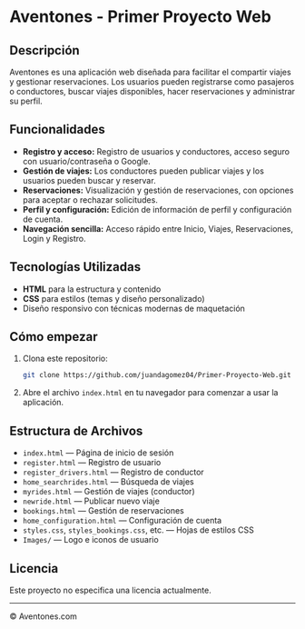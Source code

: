 # Aventones - Primer Proyecto Web

## Descripción

Aventones es una aplicación web diseñada para facilitar el compartir viajes y gestionar reservaciones. Los usuarios pueden registrarse como pasajeros o conductores, buscar viajes disponibles, hacer reservaciones y administrar su perfil.

## Funcionalidades

- **Registro y acceso:** Registro de usuarios y conductores, acceso seguro con usuario/contraseña o Google.
- **Gestión de viajes:** Los conductores pueden publicar viajes y los usuarios pueden buscar y reservar.
- **Reservaciones:** Visualización y gestión de reservaciones, con opciones para aceptar o rechazar solicitudes.
- **Perfil y configuración:** Edición de información de perfil y configuración de cuenta.
- **Navegación sencilla:** Acceso rápido entre Inicio, Viajes, Reservaciones, Login y Registro.

## Tecnologías Utilizadas

- **HTML** para la estructura y contenido
- **CSS** para estilos (temas y diseño personalizado)
- Diseño responsivo con técnicas modernas de maquetación

## Cómo empezar

1. Clona este repositorio:
   ```bash
   git clone https://github.com/juandagomez04/Primer-Proyecto-Web.git
   ```
2. Abre el archivo `index.html` en tu navegador para comenzar a usar la aplicación.

## Estructura de Archivos

- `index.html` — Página de inicio de sesión
- `register.html` — Registro de usuario
- `register_drivers.html` — Registro de conductor
- `home_searchrides.html` — Búsqueda de viajes
- `myrides.html` — Gestión de viajes (conductor)
- `newride.html` — Publicar nuevo viaje
- `bookings.html` — Gestión de reservaciones
- `home_configuration.html` — Configuración de cuenta
- `styles.css`, `styles_bookings.css`, etc. — Hojas de estilos CSS
- `Images/` — Logo e iconos de usuario

## Licencia

Este proyecto no especifica una licencia actualmente.

---

&copy; Aventones.com
